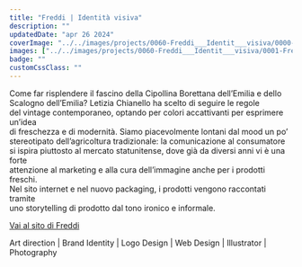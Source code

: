 ```yaml
---
title: "Freddi | Identità visiva"
description: ""
updatedDate: "apr 26 2024"
coverImage: "../../images/projects/0060-Freddi___Identit___visiva/0000-Freddi___Identit___visiva_Freddi_cipolle_cipolline_emilia_romagna_scalogno_italiano_food_identita_visiva.jpg"
images: ["../../images/projects/0060-Freddi___Identit___visiva/0001-Freddi___Identit___visiva_Freddi_cipolle_cipolline_emilia_romagna_scalogno_italiano_food_identita_visiva.jpg","../../images/projects/0060-Freddi___Identit___visiva/0002-Freddi___Identit___visiva_Freddi_cipolle_cipolline_emilia_romagna_scalogno_italiano_food_identita_visiva.jpg","../../images/projects/0060-Freddi___Identit___visiva/0003-Freddi___Identit___visiva_Freddi_cipolle_cipolline_emilia_romagna_scalogno_italiano_food_identita_visiva.jpg","../../images/projects/0060-Freddi___Identit___visiva/0004-Freddi___Identit___visiva_Freddi_cipolle_cipolline_emilia_romagna_scalogno_italiano_food_identita_visiva.jpg","../../images/projects/0060-Freddi___Identit___visiva/0005-Freddi___Identit___visiva_Freddi_cipolle_cipolline_emilia_romagna_scalogno_italiano_food_identita_visiva.jpg","../../images/projects/0060-Freddi___Identit___visiva/0006-Freddi___Identit___visiva_Freddi_cipolle_cipolline_emilia_romagna_scalogno_italiano_food_identita_visiva.jpg","../../images/projects/0060-Freddi___Identit___visiva/0007-Freddi___Identit___visiva_Freddi_cipolle_cipolline_emilia_romagna_scalogno_italiano_food_identita_visiva.jpg","../../images/projects/0060-Freddi___Identit___visiva/0008-Freddi___Identit___visiva_Freddi_cipolle_cipolline_emilia_romagna_scalogno_italiano_food_identita_visiva.jpg","../../images/projects/0060-Freddi___Identit___visiva/0009-Freddi___Identit___visiva_Freddi_cipolle_cipolline_emilia_romagna_scalogno_italiano_food_identita_visiva.jpg"]
badge: ""
customCssClass: ""
---
```


Come far risplendere il fascino della Cipollina Borettana dell’Emilia e dello  
Scalogno dell’Emilia? Letizia Chianello ha scelto di seguire le regole  
del vintage contemporaneo, optando per colori accattivanti per esprimere un’idea  
di freschezza e di modernità. Siamo piacevolmente lontani dal mood un po’  
stereotipato dell’agricoltura tradizionale: la comunicazione al consumatore  
si ispira piuttosto al mercato statunitense, dove già da diversi anni vi è una forte  
attenzione al marketing e alla cura dell’immagine anche per i prodotti freschi.  
Nel sito internet e nel nuovo packaging, i prodotti vengono raccontati tramite  
uno storytelling di prodotto dal tono ironico e informale.  


<a href="https://cipollefreddi.it/" target="_blank">Vai al sito di Freddi</a>

Art direction | Brand Identity | Logo Design | Web Design | Illustrator | Photography
